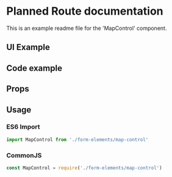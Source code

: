 # Planned Route documentation

This is an example readme file for the 'MapControl' component.

## UI Example

<!-- STORY -->

## Code example

<!-- SOURCE -->

## Props

<!-- PROPS -->

## Usage

### ES6 Import
```js
import MapControl from './form-elements/map-control'
```

### CommonJS

```js
const MapControl = require('./form-elements/map-control')
